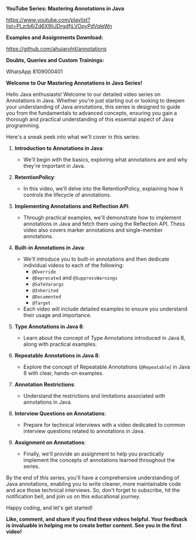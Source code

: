 **YouTube Series: Mastering Annotations in Java**

https://www.youtube.com/playlist?list=PLzrb6iZd6X9IiJDrgdfjLVOpyPdVqleWn

**Examples and Assignments Download:**

https://github.com/ahujarohit/annotations

**Doubts, Queries and Custom Trainings:**

WhatsApp 8109000401

**Welcome to Our Mastering Annotations in Java Series!**

Hello Java enthusiasts! Welcome to our detailed video series on Annotations in Java. Whether you're just starting out or looking to deepen your understanding of Java annotations, this series is designed to guide you from the fundamentals to advanced concepts, ensuring you gain a thorough and practical understanding of this essential aspect of Java programming.

Here's a sneak peek into what we'll cover in this series:

1. **Introduction to Annotations in Java**:
   - We'll begin with the basics, exploring what annotations are and why they're important in Java.

2. **RetentionPolicy**:
   - In this video, we'll delve into the RetentionPolicy, explaining how it controls the lifecycle of annotations.

3. **Implementing Annotations and Reflection API**:
   - Through practical examples, we'll demonstrate how to implement annotations in Java and fetch them using the Reflection API. Thess video also covers marker annotations and single-member annotations.

4. **Built-in Annotations in Java**:
   - We'll introduce you to built-in annotations and then dedicate individual videos to each of the following:
     - `@Override`
     - `@Deprecated` and  `@SuppressWarnings`
     - `@SafeVarargs`
     - `@Inherited`
     - `@Documented`
     - `@Target`
   - Each video will include detailed examples to ensure you understand their usage and importance.

5. **Type Annotations in Java 8**:
   - Learn about the concept of Type Annotations introduced in Java 8, along with practical examples.

6. **Repeatable Annotations in Java 8**:
   - Explore the concept of Repeatable Annotations (`@Repeatable`) in Java 8 with clear, hands-on examples.

7. **Annotation Restrictions**:
   - Understand the restrictions and limitations associated with annotations in Java.

8. **Interview Questions on Annotations**:
   - Prepare for technical interviews with a video dedicated to common interview questions related to annotations in Java.

9. **Assignment on Annotations**:
   - Finally, we'll provide an assignment to help you practically implement the concepts of annotations learned throughout the series.


By the end of this series, you'll have a comprehensive understanding of Java annotations, enabling you to write cleaner, more maintainable code and ace those technical interviews. So, don't forget to subscribe, hit the notification bell, and join us on this educational journey.

Happy coding, and let's get started!

**Like, comment, and share if you find these videos helpful. Your feedback is invaluable in helping me to create better content. See you in the first video!**
